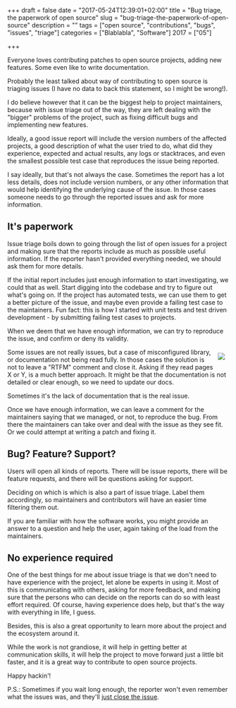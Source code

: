 +++
draft = false
date = "2017-05-24T12:39:01+02:00"
title = "Bug triage, the paperwork of open source"
slug = "bug-triage-the-paperwork-of-open-source"
description = ""
tags = ["open source", "contributions", "bugs", "issues", "triage"]
categories = ["Blablabla", "Software"]
2017 = ["05"]

+++

Everyone loves contributing patches to open source projects, adding new features. Some even like to write documentation.

Probably the least talked about way of contributing to open source is triaging issues (I have no data to back this statement, so I might be wrong!).

I do believe however that it can be the biggest help to project maintainers, because with issue triage out of the way, they are left dealing with the "bigger" problems of the project, such as fixing difficult bugs and implementing new features.

Ideally, a good issue report will include the version numbers of the affected projects, a good description of what the user tried to do, what did they experience, expected and actual results, any logs or stacktraces, and even the smallest possible test case that reproduces the issue being reported.

I say ideally, but that's not always the case. Sometimes the report has a lot less details, does not include version numbers, or any other information that would help identifying the underlying cause of the issue. In those cases someone needs to go through the reported issues and ask for more information.

## It's paperwork

Issue triage boils down to going through the list of open issues for a project and making sure that the reports include as much as possible useful information. If the reporter hasn't provided everything needed, we should ask them for more details.

If the initial report includes just enough information to start investigating, we could that as well. Start digging into the codebase and try to figure out what's going on. If the project has automated tests, we can use them to get a better picture of the issue, and maybe even provide a failing test case to the maintainers. Fun fact: this is how I started with unit tests and test driven development - by submitting failing test cases to projects.

When we deem that we have enough information, we can try to reproduce the issue, and confirm or deny its validity.

<img style='float:right;padding: 10px;' src='/img/posts/mockery-triage.png' />

Some issues are not really issues, but a case of misconfigured library, or documentation not being read fully. In those cases the solution is not to leave a "RTFM" comment and close it. Asking if they read pages X or Y, is a much better approach. It might be that the documentation is not detailed or clear enough, so we need to update our docs.

Sometimes it's the lack of documentation that is the real issue.

Once we have enough information, we can leave a comment for the maintainers saying that we managed, or not, to reproduce the bug. From there the maintainers can take over and deal with the issue as they see fit. Or we could attempt at writing a patch and fixing it.

## Bug? Feature? Support?

Users will open all kinds of reports. There will be issue reports, there will be feature requests, and there will be questions asking for support.

Deciding on which is which is also a part of issue triage. Label them accordingly, so maintainers and contributors will have an easier time filtering them out.

If you are familiar with how the software works, you might provide an answer to a question and help the user, again taking of the load from the maintainers.

## No experience required

One of the best things for me about issue triage is that we don't need to have experience with the project, let alone be experts in using it. Most of this is communicating with others, asking for more feedback, and making sure that the persons who can decide on the reports can do so with least effort required. Of course, having experience does help, but that's the way with everything in life, I guess.

Besides, this is also a great opportunity to learn more about the project and the ecosystem around it.

While the work is not grandiose, it will help in getting better at communication skills, it will help the project to move forward just a little bit faster, and it is a great way to contribute to open source projects.

Happy hackin'!

P.S.: Sometimes if you wait long enough, the reporter won't even remember what the issues was, and they'll [just close the issue](https://github.com/mockery/mockery/issues/548).
